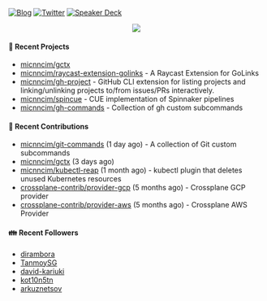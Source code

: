 [![Blog](https://img.shields.io/badge/Blog-0?style=flat-square&logo=gatsby&color=181717&logoColor=white)](https://micnncim.com)
[![Twitter](https://img.shields.io/badge/Twitter-0?style=flat-square&logo=twitter&color=1DA1F2&logoColor=white)](https://twitter.com/micnncim)
[![Speaker Deck](https://img.shields.io/badge/Speaker_Deck-0?style=flat-square&logo=speaker-deck&color=009287&logoColor=white)](https://speakerdeck.com/micnncim)

<p align="center">
<img src="https://github-readme-stats.vercel.app/api?username=micnncim&show_icons=true&count_private=true" />
</p>

#### 🍎 Recent Projects

- [micnncim/gctx](https://github.com/micnncim/gctx)
- [micnncim/raycast-extension-golinks](https://github.com/micnncim/raycast-extension-golinks) - A Raycast Extension for GoLinks
- [micnncim/gh-project](https://github.com/micnncim/gh-project) - GitHub CLI extension for listing projects and linking/unlinking projects to/from issues/PRs interactively.
- [micnncim/spincue](https://github.com/micnncim/spincue) - CUE implementation of Spinnaker pipelines
- [micnncim/gh-commands](https://github.com/micnncim/gh-commands) - Collection of gh custom subcommands

#### 🌱 Recent Contributions

- [micnncim/git-commands](https://github.com/micnncim/git-commands) (1 day ago) - A collection of Git custom subcommands
- [micnncim/gctx](https://github.com/micnncim/gctx) (3 days ago)
- [micnncim/kubectl-reap](https://github.com/micnncim/kubectl-reap) (1 month ago) - kubectl plugin that deletes unused Kubernetes resources
- [crossplane-contrib/provider-gcp](https://github.com/crossplane-contrib/provider-gcp) (5 months ago) - Crossplane GCP provider
- [crossplane-contrib/provider-aws](https://github.com/crossplane-contrib/provider-aws) (5 months ago) - Crossplane AWS Provider

#### 👪  Recent Followers

- [dirambora](https://github.com/dirambora)
- [TanmoySG](https://github.com/TanmoySG)
- [david-kariuki](https://github.com/david-kariuki)
- [kot10n5tn](https://github.com/kot10n5tn)
- [arkuznetsov](https://github.com/arkuznetsov)
